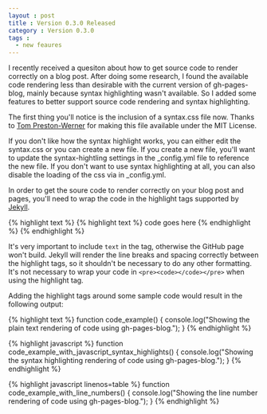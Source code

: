 ```yaml
---
layout : post
title : Version 0.3.0 Released
category : Version 0.3.0
tags :
  - new feaures
---
```


I recently received a quesiton about how to get source code to render correctly on a blog post. After doing some research, I found the available code rendering less than desirable with the current version of gh-pages-blog, mainly because syntax highlighting wasn't available. So I added some features to better support source code rendering and syntax highlighting.

The first thing you'll notice is the inclusion of a syntax.css file now. Thanks to [Tom Preston-Werner](https://github.com/mojombo/jekyll) for making this file available under the MIT License.

If you don't like how the syntax highlight works, you can either edit the syntax.css or you can create a new file. If you create a new file, you'll want to update the syntax-hightling settings in the \_config.yml file to reference the new file. If you don't want to use syntax highlighting at all, you can also disable the loading of the css via in \_config.yml.

In order to get the soure code to render correctly on your blog post and pages, you'll need to wrap the code in the highlight tags supported by [Jekyll](http://jekyllrb.com).

{% highlight text %}
{% highlight text %}
code goes here
{% endhighlight %}
{% endhighlight %}

It's very important to include `text` in the tag, otherwise the GitHub page won't build. Jekyll will render the line breaks and spacing correctly between the highlight tags, so it shouldn't be necessary to do any other formatting. It's not necessary to wrap your code in `<pre><code></code></pre>` when using the highlight tag.

Adding the highlight tags around some sample code would result in the following output:

{% highlight text %}
function code_example() {
  console.log("Showing the plain text rendering of code using gh-pages-blog.");
}
{% endhighlight %}

{% highlight javascript %}
function code_example_with_javascript_syntax_highlights() {
  console.log("Showing the syntax highlighting rendering of code using gh-pages-blog.");
}
{% endhighlight %}

{% highlight javascript linenos=table %}
function code_example_with_line_numbers() {
  console.log("Showing the line number rendering of code using gh-pages-blog.");
}
{% endhighlight %}


